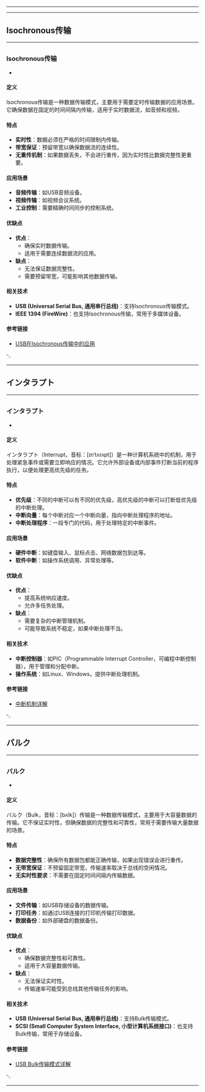 # 
___
___
## Isochronous传输
___
## 
### Isochronous传输
- 

#### 定义
Isochronous传输是一种数据传输模式，主要用于需要定时传输数据的应用场景。它确保数据在固定的时间间隔内传输，适用于实时数据流，如音频和视频。

#### 特点
- **实时性**：数据必须在严格的时间限制内传输。
- **带宽保证**：预留带宽以确保数据流的连续性。
- **无重传机制**：如果数据丢失，不会进行重传，因为实时性比数据完整性更重要。

#### 应用场景
- **音频传输**：如USB音频设备。
- **视频传输**：如视频会议系统。
- **工业控制**：需要精确时间同步的控制系统。

#### 优缺点
- **优点**：
  - 确保实时数据传输。
  - 适用于需要连续数据流的应用。
- **缺点**：
  - 无法保证数据完整性。
  - 需要预留带宽，可能影响其他数据传输。

#### 相关技术
- **USB (Universal Serial Bus, 通用串行总线)**：支持Isochronous传输模式。
- **IEEE 1394 (FireWire)**：也支持Isochronous传输，常用于多媒体设备。

#### 参考链接
- [USB在Isochronous传输中的应用](https://www.usb.org/document-library/usb-20-specification)

␃
___
## インタラプト
___
## 
### インタラプト
- 

#### 定义
インタラプト（Interrupt，音标：[ɪnˈtʌrʌpt]）是一种计算机系统中的机制，用于处理紧急事件或需要立即响应的情况。它允许外部设备或内部事件打断当前的程序执行，以便处理更高优先级的任务。

#### 特点
- **优先级**：不同的中断可以有不同的优先级，高优先级的中断可以打断低优先级的中断处理。
- **中断向量**：每个中断对应一个中断向量，指向中断处理程序的地址。
- **中断处理程序**：一段专门的代码，用于处理特定的中断事件。

#### 应用场景
- **硬件中断**：如键盘输入、鼠标点击、网络数据包到达等。
- **软件中断**：如操作系统调用、异常处理等。

#### 优缺点
- **优点**：
  - 提高系统响应速度。
  - 允许多任务处理。
- **缺点**：
  - 需要复杂的中断管理机制。
  - 可能导致系统不稳定，如果中断处理不当。

#### 相关技术
- **中断控制器**：如PIC（Programmable Interrupt Controller，可编程中断控制器），用于管理和分配中断。
- **操作系统**：如Linux、Windows，提供中断处理机制。

#### 参考链接
- [中断机制详解](https://en.wikipedia.org/wiki/Interrupt)

␃
___
## バルク
___
## 
### バルク
- 

#### 定义
バルク（Bulk，音标：[bʌlk]）传输是一种数据传输模式，主要用于大容量数据的传输。它不保证实时性，但确保数据的完整性和可靠性，常用于需要传输大量数据的场景。

#### 特点
- **数据完整性**：确保所有数据包都能正确传输，如果出现错误会进行重传。
- **无带宽保证**：不预留固定带宽，传输速率取决于总线的空闲情况。
- **无实时性要求**：不需要在固定时间间隔内传输数据。

#### 应用场景
- **文件传输**：如USB存储设备的数据传输。
- **打印任务**：如通过USB连接的打印机传输打印数据。
- **数据备份**：如外部硬盘的数据备份。

#### 优缺点
- **优点**：
  - 确保数据完整性和可靠性。
  - 适用于大容量数据传输。
- **缺点**：
  - 无法保证实时性。
  - 传输速率可能受到总线其他传输任务的影响。

#### 相关技术
- **USB (Universal Serial Bus, 通用串行总线)**：支持Bulk传输模式。
- **SCSI (Small Computer System Interface, 小型计算机系统接口)**：也支持Bulk传输，常用于存储设备。

#### 参考链接
- [USB Bulk传输模式详解](https://www.usb.org/document-library/usb-20-specification)

␃
___
